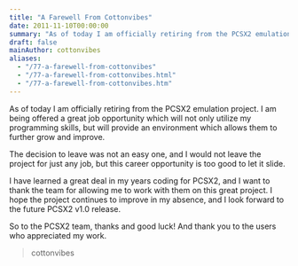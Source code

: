```yaml
---
title: "A Farewell From Cottonvibes"
date: 2011-11-10T00:00:00
summary: "As of today I am officially retiring from the PCSX2 emulation project"
draft: false
mainAuthor: cottonvibes
aliases:
  - "/77-a-farewell-from-cottonvibes"
  - "/77-a-farewell-from-cottonvibes.html"
  - "/77-a-farewell-from-cottonvibes.htm"
---
```


As of today I am officially retiring from the PCSX2 emulation project.
I am being offered a great job opportunity which will not only utilize
my programming skills, but will provide an environment which allows them
to further grow and improve.

The decision to leave was not an easy one, and I would not leave the
project for just any job, but this career opportunity is too good to let
it slide.

I have learned a great deal in my years coding for PCSX2, and I want to
thank the team for allowing me to work with them on this great project.
I hope the project continues to improve in my absence, and I look
forward to the future PCSX2 v1.0 release.

So to the PCSX2 team, thanks and good luck!
And thank you to the users who appreciated my work.

> cottonvibes
